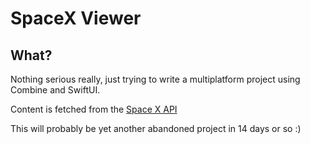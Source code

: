 # SpaceX Viewer

## What?
Nothing serious really, just trying to write a multiplatform project using Combine and SwiftUI.

Content is fetched from the [Space X API](https://github.com/r-spacex/SpaceX-API)

This will probably be yet another abandoned project in 14 days or so :)
